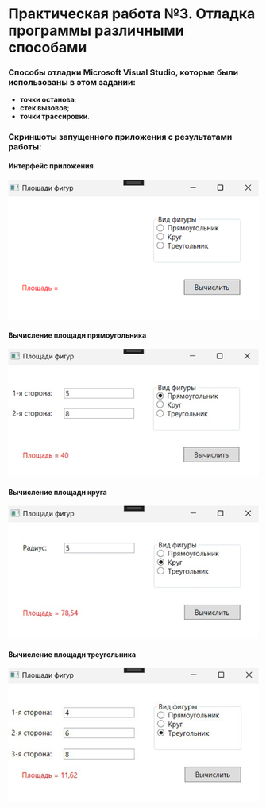 # Практическая работа №3. Отладка программы различными способами

### Способы отладки Microsoft Visual Studio, которые были использованы в этом задании:
- **точки останова**;
- **стек вызовов**;
- **точки трассировки**.

### Скриншоты запущенного приложения с результатами работы:
#### Интерфейс приложения
![](image.png)

#### Вычисление площади прямоугольника
![](image1.jpg)

#### Вычисление площади круга
![](image2.jpg)

#### Вычисление площади треугольника
![](image3.jpg)
